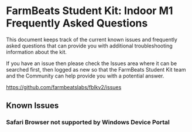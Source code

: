 FarmBeats Student Kit: Indoor M1 Frequently Asked Questions
===========================================================

This document keeps track of the current known issues and frequently asked
questions that can provide you with additional troubleshooting information about the kit.

If you have an issue then please check the Issues area where it can be searched first, then logged as new so that the FarmBeats Student Kit team and the Community can help provide you with a potential answer. 

https://github.com/farmbeatslabs/fblkv2/issues


Known Issues
------------

### Safari Browser not supported by Windows Device Portal
